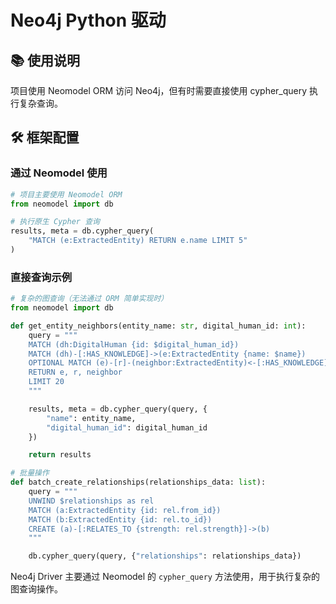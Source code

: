 # Neo4j Python 驱动

## 📚 使用说明

项目使用 Neomodel ORM 访问 Neo4j，但有时需要直接使用 cypher_query 执行复杂查询。

## 🛠 框架配置

### 通过 Neomodel 使用
```python
# 项目主要使用 Neomodel ORM
from neomodel import db

# 执行原生 Cypher 查询
results, meta = db.cypher_query(
    "MATCH (e:ExtractedEntity) RETURN e.name LIMIT 5"
)
```

### 直接查询示例
```python
# 复杂的图查询（无法通过 ORM 简单实现时）
from neomodel import db

def get_entity_neighbors(entity_name: str, digital_human_id: int):
    query = """
    MATCH (dh:DigitalHuman {id: $digital_human_id})
    MATCH (dh)-[:HAS_KNOWLEDGE]->(e:ExtractedEntity {name: $name})
    OPTIONAL MATCH (e)-[r]-(neighbor:ExtractedEntity)<-[:HAS_KNOWLEDGE]-(dh)
    RETURN e, r, neighbor
    LIMIT 20
    """

    results, meta = db.cypher_query(query, {
        "name": entity_name,
        "digital_human_id": digital_human_id
    })

    return results

# 批量操作
def batch_create_relationships(relationships_data: list):
    query = """
    UNWIND $relationships as rel
    MATCH (a:ExtractedEntity {id: rel.from_id})
    MATCH (b:ExtractedEntity {id: rel.to_id})
    CREATE (a)-[:RELATES_TO {strength: rel.strength}]->(b)
    """

    db.cypher_query(query, {"relationships": relationships_data})
```

Neo4j Driver 主要通过 Neomodel 的 `cypher_query` 方法使用，用于执行复杂的图查询操作。